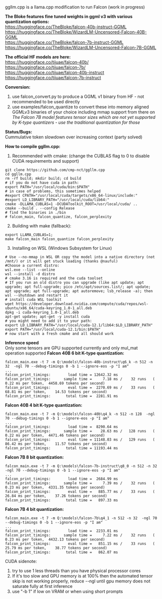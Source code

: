 ggllm.cpp is a llama.cpp modification to run Falcon (work in progress)

**The Bloke features fine tuned weights in ggml v3 with various quantization options:**  
https://huggingface.co/TheBloke/falcon-40b-instruct-GGML  
https://huggingface.co/TheBloke/WizardLM-Uncensored-Falcon-40B-GGML  
https://huggingface.co/TheBloke/falcon-7b-instruct-GGML  
https://huggingface.co/TheBloke/WizardLM-Uncensored-Falcon-7B-GGML  
  
**The official HF models are here:**  
https://huggingface.co/tiiuae/falcon-40b/  
https://huggingface.co/tiiuae/falcon-7b/  
https://huggingface.co/tiiuae/falcon-40b-instruct  
https://huggingface.co/tiiuae/falcon-7b-instruct  

**Conversion:**
1) use falcon_convert.py to produce a GGML v1 binary from HF - not recommended to be used directly
2) use examples/falcon_quantize to convert these into memory aligned GGMLv3 binaries of your choice including mmap support from there on  
_The Falcon 7B model features tensor sizes which are not yet supported by K-type quantizers - use the traditional quantization for those_  
  
**Status/Bugs:**  
Cummulative token slowdown over increasing context (party solved)
  
**How to compile ggllm.cpp:**
1) Recommended with cmake: (change the CUBLAS flag to 0 to disable CUDA requirements and support)
```
git clone https://github.com/cmp-nct/ggllm.cpp
cd ggllm.cpp
rm -rf build; mkdir build; cd build
# if you do not have cuda in path:
export PATH="/usr/local/cuda/bin:$PATH"
# in case of problems, this sometimes helped
#export CPATH="/usr/local/cuda/targets/x86_64-linux/include:"
#export LD_LIBRARY_PATH="/usr/local/cuda/lib64:"
cmake -DLLAMA_CUBLAS=1 -DCUDAToolkit_ROOT=/usr/local/cuda/ ..  
cmake --build . --config Release
# find the binaries in ./bin
# falcon_main, falcon_quantize, falcon_perplexity
```
2) Building with make (fallback):
```
export LLAMA_CUBLAS=1;
make falcon_main falcon_quantize falcon_perplexity
```

3) Installing on WSL (Windows Subsystem for Linux)
```
# Use --no-mmap in WSL OR copy the model into a native directory (not /mnt/) or it will get stuck loading (thanks @nauful)
#Choose a current distro:
wsl.exe --list --online
wsl --install -d distro
# cmake 3.16 is required and the cuda toolset
# If you run an old distro you can upgrade (like apt update; apt upgrade; apt full-upgrade; pico /etc/apt/sources.list/; apt update; apt upgrade; apt full-upgrade; apt autoremove; lsb_release -a); then wsl --shutdown and restart it
# install cuda WSL toolkit
wget https://developer.download.nvidia.com/compute/cuda/repos/wsl-ubuntu/x86_64/cuda-keyring_1.0-1_all.deb
dpkg -i cuda-keyring_1.0-1_all.deb
apt-get update; apt-get -y install cuda
# you might need to add it to your path:
export LD_LIBRARY_PATH="/usr/local/cuda-12.1/lib64:$LD_LIBRARY_PATH"
export PATH="/usr/local/cuda-12.1/bin:$PATH"
# now start with a fresh cmake and all should work 
```

   
**Inference speed**  
Only some tensors are GPU supported currently and only mul_mat operation supported
**Falcon 40B 6 bit K-type quantization:**
```
falcon_main.exe -t 7 -m Q:\models\falcon-40b-instruct\q6_k -n 512 -n 32  -ngl 70 --debug-timings 0 -b 1 --ignore-eos -p "I am"
...
falcon_print_timings:        load time = 12642.32 ms
falcon_print_timings:      sample time =     7.18 ms /    32 runs   (    0.22 ms per token,  4458.69 tokens per second)
falcon_print_timings:        eval time =  2270.69 ms /    33 runs   (   68.81 ms per token,    14.53 tokens per second)
falcon_print_timings:       total time =  2281.91 ms
```

**Falcon 40B 4 bit K-type quantization:**
```
falcon_main.exe -t 7 -m Q:\models\falcon-40b\q4_k -n 512 -n 128  -ngl 70 --debug-timings 0 -b 1 --ignore-eos -p "I am"
...
falcon_print_timings:        load time =  8290.64 ms
falcon_print_timings:      sample time =    28.63 ms /   128 runs   (    0.22 ms per token,  4471.46 tokens per second)
falcon_print_timings:        eval time = 11148.03 ms /   129 runs   (   86.42 ms per token,    11.57 tokens per second)
falcon_print_timings:       total time = 11193.44 ms
```

**Falcon 7B 8 bit quantization:**
```
falcon_main.exe -t 7 -m Q:\models\falcon-7b-instruct\q8_0 -n 512 -n 32  -ngl 70 --debug-timings 0 -b 1 --ignore-eos -p "I am"
...
falcon_print_timings:        load time =  2684.99 ms
falcon_print_timings:      sample time =     7.39 ms /    32 runs   (    0.23 ms per token,  4331.35 tokens per second)
falcon_print_timings:        eval time =   885.77 ms /    33 runs   (   26.84 ms per token,    37.26 tokens per second)
falcon_print_timings:       total time =   897.33 ms
```

**Falcon 7B 4 bit quantization:**
```
falcon_main.exe -t 7 -m Q:\models\falcon-7b\q4_1 -n 512 -n 32  -ngl 70 --debug-timings 0 -b 1 --ignore-eos -p "I am"
...
falcon_print_timings:        load time =  2233.01 ms
falcon_print_timings:      sample time =     7.22 ms /    32 runs   (    0.23 ms per token,  4432.13 tokens per second)
falcon_print_timings:        eval time =   851.15 ms /    33 runs   (   25.79 ms per token,    38.77 tokens per second)
falcon_print_timings:       total time =   862.07 ms
```

CUDA sidenote:  
1) try to use 1 less threads than you have physical processor cores 
2) If it's too slow and GPU memory is at 100% then the automated tensor skip is not working properly, reduce --ngl until gpu memory does not saturate fully at first inference
3) use "-b 1" if low on VRAM or when using short prompts 

